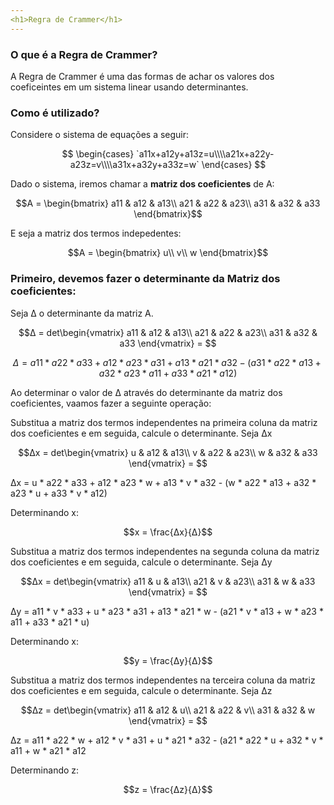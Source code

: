 ```yaml
---
<h1>Regra de Crammer</h1>
---
```


### O que é a Regra de Crammer?

A Regra de Crammer é uma das formas de achar os valores dos coeficeintes em um sistema linear usando determinantes.

### Como é utilizado?

Considere o sistema de equações a seguir:

$$
\begin{cases} `a11x+a12y+a13z=u\\\\a21x+a22y-a23z=v\\\\a31x+a32y+a33z=w` \end{cases}
$$

Dado o sistema, iremos chamar a <r>**matriz dos coeficientes**</r> de A:

$$A = \begin{bmatrix}
a11 & a12 & a13\\
a21 & a22 & a23\\
a31 & a32 & a33
\end{bmatrix}$$

E seja a matriz dos termos indepedentes:

$$A = \begin{bmatrix}
u\\
v\\
w
\end{bmatrix}$$

### Primeiro, devemos fazer o determinante da Matriz dos coeficientes:
Seja Δ o determinante da matriz A.

$$Δ = det\begin{vmatrix}
a11 & a12 & a13\\
a21 & a22 & a23\\
a31 & a32 & a33
\end{vmatrix} = $$

$$Δ = a11 * a22 * a33 + a12 * a23 * a31 + a13 * a21 * a32 - (a31 * a22 * a13 + a32 * a23 * a11 + a33 * a21 * a12)$$

Ao determinar o valor de Δ através do determinante da matriz dos coeficientes, vaamos fazer a seguinte operação:

Substitua a matriz dos termos independentes na primeira coluna da matriz dos coeficientes e em seguida, calcule o determinante.
Seja Δx 

$$Δx = det\begin{vmatrix}
u & a12 & a13\\
v & a22 & a23\\
w & a32 & a33
\end{vmatrix} = $$

Δx = u * a22 * a33 + a12 * a23 * w + a13 * v * a32 - (w * a22 * a13 + a32 * a23 * u + a33 * v * a12)

Determinando x:

$$x = \frac{Δx}{Δ}$$

Substitua a matriz dos termos independentes na segunda coluna da matriz dos coeficientes e em seguida, calcule o determinante.
Seja Δy 

$$Δx = det\begin{vmatrix}
a11 & u & a13\\
a21 & v & a23\\
a31 & w & a33
\end{vmatrix} = $$

Δy = a11 * v * a33 + u * a23 * a31 + a13 * a21 * w - (a21 * v * a13 + w * a23 * a11 + a33 * a21 * u)

Determinando x:

$$y = \frac{Δy}{Δ}$$

Substitua a matriz dos termos independentes na terceira coluna da matriz dos coeficientes e em seguida, calcule o determinante.
Seja Δz 

$$Δz = det\begin{vmatrix}
a11 & a12 & u\\
a21 & a22 & v\\
a31 & a32 & w
\end{vmatrix} = $$

Δz = a11 * a22 * w + a12 * v * a31 + u * a21 * a32 - (a21 * a22 * u + a32 * v * a11 + w * a21 * a12

Determinando z:

$$z = \frac{Δz}{Δ}$$
